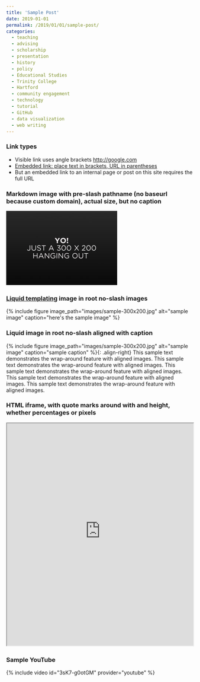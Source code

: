 ```yaml
---
title: 'Sample Post'
date: 2019-01-01
permalink: /2019/01/01/sample-post/
categories:
  - teaching
  - advising
  - scholarship
  - presentation
  - history
  - policy
  - Educational Studies
  - Trinity College
  - Hartford
  - community engagement
  - technology
  - tutorial
  - GitHub
  - data visualization
  - web writing
---
```

### Link types
- Visible link uses angle brackets <http://google.com>
- [Embedded link: place text in brackets, URL in parentheses](http://google.com)
- But an embedded link to an internal page or post on this site requires the full URL

### Markdown image with pre-slash pathname (no baseurl because custom domain), actual size, but no caption
![root image caption](/images/sample-300x200.jpg)

### [Liquid templating](https://jekyllrb.com/docs/liquid/) image in root no-slash images  
{% include figure image_path="images/sample-300x200.jpg" alt="sample image" caption="here's the sample image" %}

### Liquid image in root no-slash aligned with caption
{% include figure image_path="images/sample-300x200.jpg" alt="sample image" caption="sample caption" %}{: .align-right}
This sample text demonstrates the wrap-around feature with aligned images. This sample text demonstrates the wrap-around feature with aligned images. This sample text demonstrates the wrap-around feature with aligned images. This sample text demonstrates the wrap-around feature with aligned images. This sample text demonstrates the wrap-around feature with aligned images.

### HTML iframe, with quote marks around with and height, whether percentages or pixels
<iframe src="https://jackdougherty.youcanbook.me/" width="100%" height="600px"></iframe>

### Sample YouTube
{% include video id="3sK7-g0otGM" provider="youtube" %}
